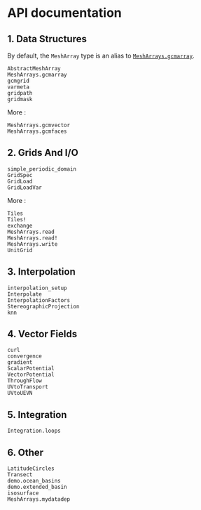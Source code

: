 # API documentation

## 1. Data Structures 

By default, the `MeshArray` type is an alias to [`MeshArrays.gcmarray`](@ref).

```@docs
AbstractMeshArray
MeshArrays.gcmarray
gcmgrid
varmeta
gridpath
gridmask
```

More : 

```@docs
MeshArrays.gcmvector
MeshArrays.gcmfaces
```

## 2. Grids And I/O

```@docs
simple_periodic_domain
GridSpec
GridLoad
GridLoadVar
```

More : 

```@docs
Tiles
Tiles!
exchange
MeshArrays.read
MeshArrays.read!
MeshArrays.write
UnitGrid
```

## 3. Interpolation

```@docs
interpolation_setup
Interpolate
InterpolationFactors
StereographicProjection
knn
```

## 4. Vector Fields

```@docs
curl
convergence
gradient
ScalarPotential
VectorPotential
ThroughFlow
UVtoTransport
UVtoUEVN
```

## 5. Integration

```@docs
Integration.loops
```

## 6. Other

```@docs
LatitudeCircles
Transect
demo.ocean_basins
demo.extended_basin
isosurface
MeshArrays.mydatadep
```
